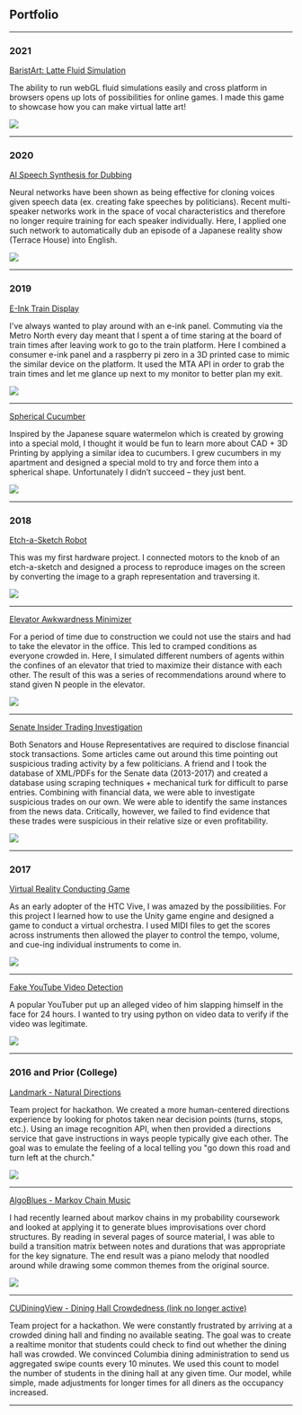 ## Portfolio

---

### 2021 

[BaristArt: Latte Fluid Simulation](https://barist.art/)

The ability to run webGL fluid simulations easily and cross platform in browsers opens up lots of possibilities for online games. I made this game to showcase how you can make virtual latte art! 

<img src="images/baristart.png?raw=true"/>

---

### 2020 

[AI Speech Synthesis for Dubbing](pages/dubbing)

Neural networks have been shown as being effective for cloning voices given speech data (ex. creating fake speeches by politicians). Recent multi-speaker networks work in the space of vocal characteristics and therefore no longer require training for each speaker individually. Here, I applied one such network to automatically dub an episode of a Japanese reality show (Terrace House) into English.

<img src="images/terrace_house.png?raw=true"/>

---

### 2019

[E-Ink Train Display](https://sunnybala.com/2019/10/11/eInk-Train-Display.html)

I've always wanted to play around with an e-ink panel. Commuting via the Metro North every day meant that I spent a of time staring at the board of train times after leaving work to go to the train platform. Here I combined a consumer e-ink panel and a raspberry pi zero in a 3D printed case to mimic the similar device on the platform. It used the MTA API in order to grab the train times and let me glance up next to my monitor to better plan my exit.

<img src="images/train.png?raw=true"/>

---

[Spherical Cucumber](pages/cucumber)

Inspired by the Japanese square watermelon which is created by growing into a special mold, I thought it would be fun to learn more about CAD + 3D Printing by applying a similar idea to cucumbers. I grew cucumbers in my apartment and designed a special mold to try and force them into a spherical shape. Unfortunately I didn’t succeed – they just bent.

<img src="images/cuke.png?raw=true"/>

---

### 2018

[Etch-a-Sketch Robot](https://sunnybala.com/2018/09/10/python-etch-a-sketch.html)

 This was my first hardware project. I connected motors to the knob of an etch-a-sketch and designed a process to reproduce images on the screen by converting the image to a graph representation and traversing it.

<img src="images/etch.png?raw=true"/>

---
[Elevator Awkwardness Minimizer](https://sunnybala.com/2018/04/10/reducing-elevator-awkwardness.html)

For a period of time due to construction we could not use the stairs and had to take the elevator in the office. This led to cramped conditions as everyone crowded in. Here, I simulated different numbers of agents within the confines of an elevator that tried to maximize their distance with each other. The result of this was a series of recommendations around where to stand given N people in the elevator.

<img src="images/ele.png?raw=true"/>

---

[Senate Insider Trading Investigation](pages/senate)

Both Senators and House Representatives are required to disclose financial stock transactions. Some articles came out around this time pointing out suspicious trading activity by a few politicians. A friend and I took the database of XML/PDFs for the Senate data (2013-2017) and created a database using scraping techniques + mechanical turk for difficult to parse entries. Combining with financial data, we were able to investigate suspicious trades on our own. We were able to identify the same instances from the news data. Critically, however, we failed to find evidence that these trades were suspicious in their relative size or even profitability. 

<img src="images/senate.png?raw=true"/>

---

### 2017

[Virtual Reality Conducting Game](pages/vr-conducting)

As an early adopter of the HTC Vive, I was amazed by the possibilities. For this project I learned how to use the Unity game engine and designed a game to conduct a virtual orchestra. I used MIDI files to get the scores across instruments then allowed the player to control the tempo, volume, and cue-ing individual instruments to come in.

<img src="images/vr-conduct.png?raw=true"/>

---

[Fake YouTube Video Detection](https://sunnybala.com/2017/05/28/python-video-loop-detection.html)

A popular YouTuber put up an alleged video of him slapping himself in the face for 24 hours. I wanted to try using python on video data to verify if the video was legitimate. 

<img src="images/slap.png?raw=true"/>

---

### 2016 and Prior (College)

[Landmark - Natural Directions](https://github.com/benlowkh/Landmark)

Team project for hackathon. We created a more human-centered directions experience by looking for photos taken near decision points (turns, stops, etc.). Using an image recognition API, when then provided a directions service that gave instructions in ways people typically give each other. The goal was to emulate the feeling of a local telling you "go down this road and turn left at the church."

<img src="images/landmark.png?raw=true"/>

---

[AlgoBlues - Markov Chain Music](pages/algoblues)

I had recently learned about markov chains in my probability coursework and looked at applying it to generate blues improvisations over chord structures. By reading in several pages of source material, I was able to build a transition matrix between notes and durations that was appropriate for the key signature. The end result was a piano melody that noodled around while drawing some common themes from the original source.  

<img src="images/algoblues.png?raw=true"/>

---

[CUDiningView - Dining Hall Crowdedness (link no longer active)](#)

Team project for a hackathon. We were constantly frustrated by arriving at a crowded dining hall and finding no available seating. The goal was to create a realtime monitor that students could check to find out whether the dining hall was crowded. We convinced Columbia dining administration to send us aggregated swipe counts every 10 minutes. We used this count to model the number of students in the dining hall at any given time. Our model, while simple, made adjustments for longer times for all diners as the occupancy increased. 


---
